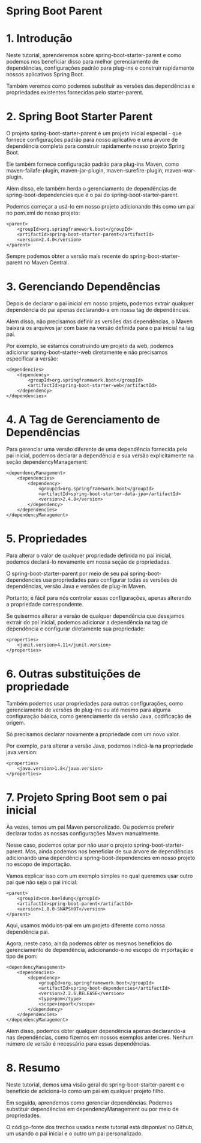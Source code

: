 # Spring Boot Parent

# 1. Introdução
Neste tutorial, aprenderemos sobre spring-boot-starter-parent e como podemos nos beneficiar disso para melhor gerenciamento de dependências, configurações padrão para plug-ins e construir rapidamente nossos aplicativos Spring Boot.

Também veremos como podemos substituir as versões das dependências e propriedades existentes fornecidas pelo starter-parent.

# 2. Spring Boot Starter Parent
O projeto spring-boot-starter-parent é um projeto inicial especial - que fornece configurações padrão para nosso aplicativo e uma árvore de dependência completa para construir rapidamente nosso projeto Spring Boot.

Ele também fornece configuração padrão para plug-ins Maven, como maven-failafe-plugin, maven-jar-plugin, maven-surefire-plugin, maven-war-plugin.

Além disso, ele também herda o gerenciamento de dependências de spring-boot-dependencies que é o pai do spring-boot-starter-parent.

Podemos começar a usá-lo em nosso projeto adicionando this como um pai no pom.xml do nosso projeto:

```
<parent>
    <groupId>org.springframework.boot</groupId>
    <artifactId>spring-boot-starter-parent</artifactId>
    <version>2.4.0</version>
</parent>
```

Sempre podemos obter a versão mais recente do spring-boot-starter-parent no Maven Central.

# 3. Gerenciando Dependências
Depois de declarar o pai inicial em nosso projeto, podemos extrair qualquer dependência do pai apenas declarando-a em nossa tag de dependências.

Além disso, não precisamos definir as versões das dependências, o Maven baixará os arquivos jar com base na versão definida para o pai inicial na tag pai.

Por exemplo, se estamos construindo um projeto da web, podemos adicionar spring-boot-starter-web diretamente e não precisamos especificar a versão:

```
<dependencies>
    <dependency>
        <groupId>org.springframework.boot</groupId>
        <artifactId>spring-boot-starter-web</artifactId>
    </dependency>
</dependencies>
```

# 4. A Tag de Gerenciamento de Dependências
Para gerenciar uma versão diferente de uma dependência fornecida pelo pai inicial, podemos declarar a dependência e sua versão explicitamente na seção dependencyManagement:

```
<dependencyManagement>
    <dependencies>
        <dependency>
            <groupId>org.springframework.boot</groupId>
            <artifactId>spring-boot-starter-data-jpa</artifactId>
            <version>2.4.0</version>
        </dependency>
    </dependencies>
</dependencyManagement>
```

# 5. Propriedades
Para alterar o valor de qualquer propriedade definida no pai inicial, podemos declará-lo novamente em nossa seção de propriedades.

O spring-boot-starter-parent por meio de seu pai spring-boot-dependencies usa propriedades para configurar todas as versões de dependências, versão Java e versões de plug-in Maven.

Portanto, é fácil para nós controlar essas configurações, apenas alterando a propriedade correspondente.

Se quisermos alterar a versão de qualquer dependência que desejamos extrair do pai inicial, podemos adicionar a dependência na tag de dependência e configurar diretamente sua propriedade:

```
<properties>
    <junit.version>4.11</junit.version>
</properties>
```

# 6. Outras substituições de propriedade
Também podemos usar propriedades para outras configurações, como gerenciamento de versões de plug-ins ou até mesmo para alguma configuração básica, como gerenciamento da versão Java, codificação de origem.

Só precisamos declarar novamente a propriedade com um novo valor.

Por exemplo, para alterar a versão Java, podemos indicá-la na propriedade java.version:

```
<properties>
    <java.version>1.8</java.version>
</properties>
```

# 7. Projeto Spring Boot sem o pai inicial

Às vezes, temos um pai Maven personalizado. Ou podemos preferir declarar todas as nossas configurações Maven manualmente.

Nesse caso, podemos optar por não usar o projeto spring-boot-starter-parent. Mas, ainda podemos nos beneficiar de sua árvore de dependências adicionando uma dependência spring-boot-dependencies em nosso projeto no escopo de importação.

Vamos explicar isso com um exemplo simples no qual queremos usar outro pai que não seja o pai inicial:

```
<parent>
    <groupId>com.baeldung</groupId>
    <artifactId>spring-boot-parent</artifactId>
    <version>1.0.0-SNAPSHOT</version>
</parent>
```

Aqui, usamos módulos-pai em um projeto diferente como nossa dependência pai.

Agora, neste caso, ainda podemos obter os mesmos benefícios do gerenciamento de dependência, adicionando-o no escopo de importação e tipo de pom:

```
<dependencyManagement>
    <dependencies>
        <dependency>
            <groupId>org.springframework.boot</groupId>
            <artifactId>spring-boot-dependencies</artifactId>
            <version>2.2.6.RELEASE</version>
            <type>pom</type>
            <scope>import</scope>
        </dependency>
    </dependencies>
</dependencyManagement>
```

Além disso, podemos obter qualquer dependência apenas declarando-a nas dependências, como fizemos em nossos exemplos anteriores. Nenhum número de versão é necessário para essas dependências.

# 8. Resumo
Neste tutorial, demos uma visão geral do spring-boot-starter-parent e o benefício de adicioná-lo como um pai em qualquer projeto filho.

Em seguida, aprendemos como gerenciar dependências. Podemos substituir dependências em dependencyManagement ou por meio de propriedades.

O código-fonte dos trechos usados neste tutorial está disponível no Github, um usando o pai inicial e o outro um pai personalizado.
